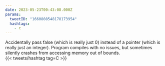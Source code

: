 ```yaml
---
date: 2023-05-23T00:43:08.000Z
params:
  tweetID: "1660808548178173954"
  hashtags:
    - c
---
```


Accidentally pass false (which is really just 0) instead of a pointer
(which is really just an integer). Program compiles with no issues, but
sometimes silently crashes from accessing memory out of bounds.\
{{< tweets/hashtag tag=C >}}
